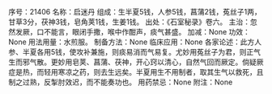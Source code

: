 序号：21406
名称：启迷丹
组成：生半夏5钱，人参5钱，菖蒲2钱，菟丝子1两，甘草3分，茯神3钱，皂角荚1钱，生姜1钱。
出处：《石室秘录》卷六。
主治：忽然发厥，口不能言，眼闭手撒，喉中作酣声，痰气甚盛。
加减：None
功效：None
用法用量：水煎服。
制备方法：None
临床应用：None
各家论述：此方人参、半夏各用5钱，使攻补兼施，则痰易消而气易复。尤妙用菟丝子为君，则正气生而邪气散。更妙用皂荚、菖蒲、茯神，开心窍以清心，自然气回而厥定。倘疑厥症是热，而轻用寒凉之药，则去生远矣。半夏用生不用制者，取其生气以救死，且制之过熟，反掣肘效迟，而不能奏功也。
用药禁忌：None
附注：None
